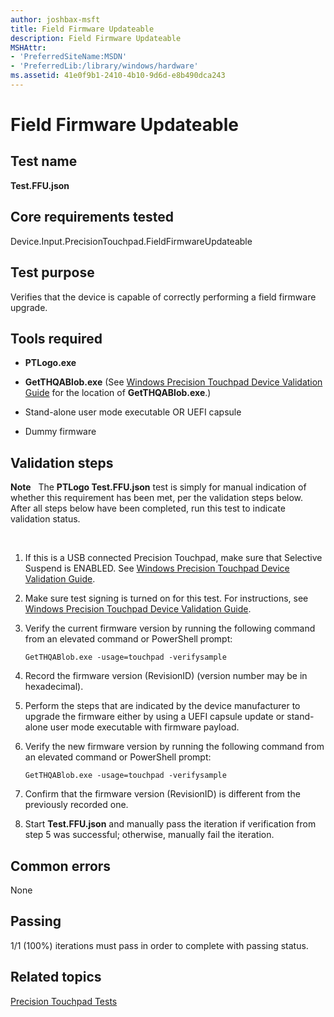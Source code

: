 ```yaml
---
author: joshbax-msft
title: Field Firmware Updateable
description: Field Firmware Updateable
MSHAttr:
- 'PreferredSiteName:MSDN'
- 'PreferredLib:/library/windows/hardware'
ms.assetid: 41e0f9b1-2410-4b10-9d6d-e8b490dca243
---
```


# Field Firmware Updateable


## Test name


**Test.FFU.json**

## Core requirements tested


Device.Input.PrecisionTouchpad.FieldFirmwareUpdateable

## Test purpose


Verifies that the device is capable of correctly performing a field firmware upgrade.

## Tools required


-   **PTLogo.exe**

-   **GetTHQABlob.exe** (See [Windows Precision Touchpad Device Validation Guide](windows-precision-touchpad-device-validation-guide.md#gen) for the location of **GetTHQABlob.exe**.)

-   Stand-alone user mode executable OR UEFI capsule

-   Dummy firmware

## Validation steps


**Note**  
The **PTLogo Test.FFU.json** test is simply for manual indication of whether this requirement has been met, per the validation steps below. After all steps below have been completed, run this test to indicate validation status.

 

1.  If this is a USB connected Precision Touchpad, make sure that Selective Suspend is ENABLED. See [Windows Precision Touchpad Device Validation Guide](windows-precision-touchpad-device-validation-guide.md#selectsuspend).

2.  Make sure test signing is turned on for this test. For instructions, see [Windows Precision Touchpad Device Validation Guide](windows-precision-touchpad-device-validation-guide.md#gen).

3.  Verify the current firmware version by running the following command from an elevated command or PowerShell prompt:

    ``` syntax
    GetTHQABlob.exe -usage=touchpad -verifysample
    ```

4.  Record the firmware version (RevisionID) (version number may be in hexadecimal).

5.  Perform the steps that are indicated by the device manufacturer to upgrade the firmware either by using a UEFI capsule update or stand-alone user mode executable with firmware payload.

6.  Verify the new firmware version by running the following command from an elevated command or PowerShell prompt:

    ``` syntax
    GetTHQABlob.exe -usage=touchpad -verifysample
    ```

7.  Confirm that the firmware version (RevisionID) is different from the previously recorded one.

8.  Start **Test.FFU.json** and manually pass the iteration if verification from step 5 was successful; otherwise, manually fail the iteration.

## Common errors


None

## Passing


1/1 (100%) iterations must pass in order to complete with passing status.

## Related topics


[Precision Touchpad Tests](precision-touchpad-tests.md)

 

 







